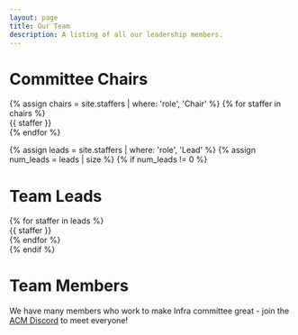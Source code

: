 ```yaml
---
layout: page
title: Our Team
description: A listing of all our leadership members.
---
```

<link rel="stylesheet" href="/assets/css/staffer.css">

# Committee Chairs

<div class="team-section chairs">
  {% assign chairs = site.staffers | where: 'role', 'Chair' %}
  {% for staffer in chairs %}
  <div class="staffer">
    {{ staffer }}
  </div>
  {% endfor %}
</div>

{% assign leads = site.staffers | where: 'role', 'Lead' %}
{% assign num_leads = leads | size %}
{% if num_leads != 0 %}

# Team Leads

<div class="team-section leads">
  {% for staffer in leads %}
  <div class="staffer">
    {{ staffer }}
  </div>
  {% endfor %}
</div>
{% endif %}

# Team Members
We have many members who work to make Infra committee great - join the [ACM Discord](https://go.acm.illinois.edu/discord) to meet everyone!